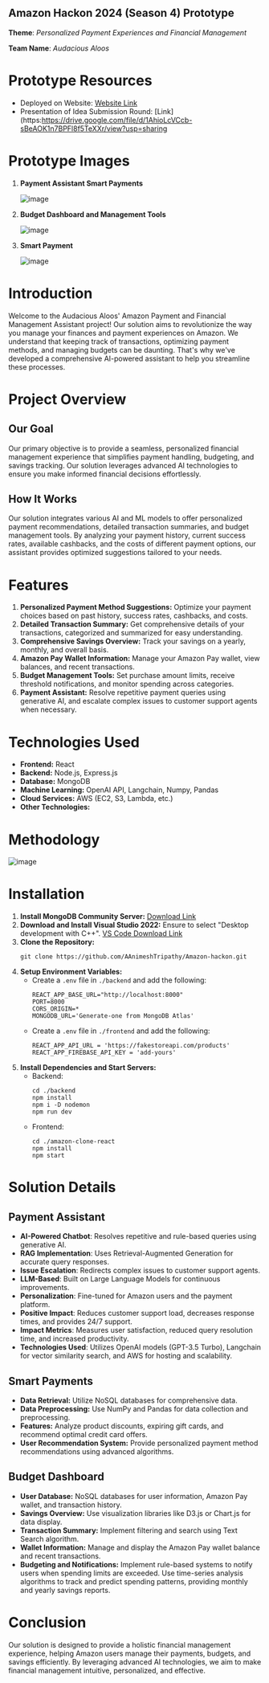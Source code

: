 ## Amazon Hackon 2024 (Season 4) Prototype

**Theme**: *Personalized Payment Experiences and Financial Management*

**Team Name**: *Audacious Aloos*

# Prototype Resources
- Deployed on Website: [Website Link]()
- Presentation of Idea Submission Round: [Link](https:https://drive.google.com/file/d/1AhioLcVCcb-sBeAOK1n7BPFl8f5TeXXr/view?usp=sharing

# Prototype Images
1. **Payment Assistant Smart Payments**

    ![image](https://github.com/AAnimeshTripathy/Amazon-hackon/blob/main/images/chatbot.jpg)
    
2. **Budget Dashboard and Management Tools**

    ![image](https://github.com/AAnimeshTripathy/Amazon-hackon/blob/main/images/dashboard.jpg)
    
3. **Smart Payment**

    ![image](https://github.com/AAnimeshTripathy/Amazon-hackon/blob/main/images/paymentrecommendationpage.jpg)

# Introduction
Welcome to the Audacious Aloos' Amazon Payment and Financial Management Assistant project! Our solution aims to revolutionize the way you manage your finances and payment experiences on Amazon. We understand that keeping track of transactions, optimizing payment methods, and managing budgets can be daunting. That's why we've developed a comprehensive AI-powered assistant to help you streamline these processes.

# Project Overview
## Our Goal
Our primary objective is to provide a seamless, personalized financial management experience that simplifies payment handling, budgeting, and savings tracking. Our solution leverages advanced AI technologies to ensure you make informed financial decisions effortlessly.

## How It Works
Our solution integrates various AI and ML models to offer personalized payment recommendations, detailed transaction summaries, and budget management tools. By analyzing your payment history, current success rates, available cashbacks, and the costs of different payment options, our assistant provides optimized suggestions tailored to your needs.

# Features
1. **Personalized Payment Method Suggestions:** Optimize your payment choices based on past history, success rates, cashbacks, and costs.
2. **Detailed Transaction Summary:** Get comprehensive details of your transactions, categorized and summarized for easy understanding.
3. **Comprehensive Savings Overview:** Track your savings on a yearly, monthly, and overall basis.
4. **Amazon Pay Wallet Information:** Manage your Amazon Pay wallet, view balances, and recent transactions.
5. **Budget Management Tools:** Set purchase amount limits, receive threshold notifications, and monitor spending across categories.
6. **Payment Assistant:** Resolve repetitive payment queries using generative AI, and escalate complex issues to customer support agents when necessary.

# Technologies Used
- **Frontend:** React
- **Backend:** Node.js, Express.js
- **Database:** MongoDB
- **Machine Learning:** OpenAI API, Langchain, Numpy, Pandas
- **Cloud Services:** AWS (EC2, S3, Lambda, etc.)
- **Other Technologies:** 

# Methodology
![image](https://github.com/AAnimeshTripathy/Amazon-hackon/blob/main/images/Flowchart.jpg)

# Installation
1. **Install MongoDB Community Server:** [Download Link](https://www.mongodb.com/try/download/community)
2. **Download and Install Visual Studio 2022:** Ensure to select "Desktop development with C++". [VS Code Download Link](https://visualstudio.microsoft.com/)
3. **Clone the Repository:**
    ```
    git clone https://github.com/AAnimeshTripathy/Amazon-hackon.git
    ```
4. **Setup Environment Variables:**
    - Create a `.env` file in `./backend` and add the following:
      ```
      REACT_APP_BASE_URL="http://localhost:8000"
      PORT=8000
      CORS_ORIGIN=*
      MONGODB_URL='Generate-one from MongoDB Atlas'
      ```
    - Create a `.env` file in `./frontend` and add the following:
      ```
      REACT_APP_API_URL = 'https://fakestoreapi.com/products'
      REACT_APP_FIREBASE_API_KEY = 'add-yours'
      ```
5. **Install Dependencies and Start Servers:**
    - Backend:
      ```
      cd ./backend
      npm install
      npm i -D nodemon
      npm run dev
      ```
    - Frontend:
      ```
      cd ./amazon-clone-react
      npm install
      npm start
      ```

# Solution Details
## Payment Assistant
- **AI-Powered Chatbot**: Resolves repetitive and rule-based queries using generative AI.
- **RAG Implementation**: Uses Retrieval-Augmented Generation for accurate query responses.
- **Issue Escalation**: Redirects complex issues to customer support agents.
- **LLM-Based**: Built on Large Language Models for continuous improvements.
- **Personalization**: Fine-tuned for Amazon users and the payment platform.
- **Positive Impact**: Reduces customer support load, decreases response times, and provides 24/7 support.
- **Impact Metrics**: Measures user satisfaction, reduced query resolution time, and increased productivity.
- **Technologies Used**: Utilizes OpenAI models (GPT-3.5 Turbo), Langchain for vector similarity search, and AWS for hosting and scalability.
## Smart Payments
- **Data Retrieval:** Utilize NoSQL databases for comprehensive data.
- **Data Preprocessing:** Use NumPy and Pandas for data collection and preprocessing.
- **Features:** Analyze product discounts, expiring gift cards, and recommend optimal credit card offers.
- **User Recommendation System:** Provide personalized payment method recommendations using advanced algorithms.

## Budget Dashboard
- **User Database:** NoSQL databases for user information, Amazon Pay wallet, and transaction history.
- **Savings Overview:** Use visualization libraries like D3.js or Chart.js for data display.
- **Transaction Summary:** Implement filtering and search using Text Search algorithm.
- **Wallet Information:** Manage and display the Amazon Pay wallet balance and recent transactions.
- **Budgeting and Notifications:** Implement rule-based systems to notify users when spending limits are exceeded. Use time-series analysis algorithms to track and predict spending patterns, providing monthly and yearly savings reports.

# Conclusion
Our solution is designed to provide a holistic financial management experience, helping Amazon users manage their payments, budgets, and savings efficiently. By leveraging advanced AI technologies, we aim to make financial management intuitive, personalized, and effective.
